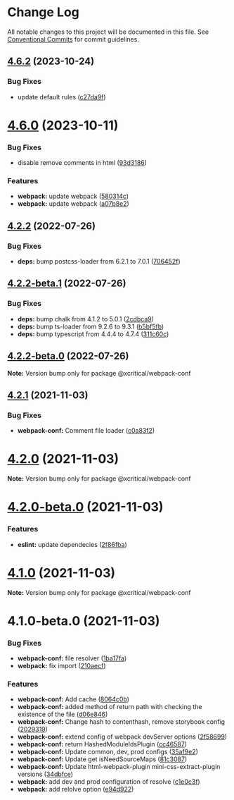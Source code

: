 # Change Log

All notable changes to this project will be documented in this file.
See [Conventional Commits](https://conventionalcommits.org) for commit guidelines.

## [4.6.2](https://github.com/xcritical-software/xc-front-presets/compare/@xcritical/webpack-conf@4.6.0...@xcritical/webpack-conf@4.6.2) (2023-10-24)


### Bug Fixes

* update default rules ([c27da9f](https://github.com/xcritical-software/xc-front-presets/commit/c27da9f1f513cd896aa575865c4105c2252cb77e))





# [4.6.0](https://github.com/xcritical-software/xc-front-presets/compare/@xcritical/webpack-conf@4.2.2...@xcritical/webpack-conf@4.6.0) (2023-10-11)


### Bug Fixes

* disable remove comments in html ([93d3186](https://github.com/xcritical-software/xc-front-presets/commit/93d318633d0f0a095aea95960955b5810c322e0f))


### Features

* **webpack:** update webpack ([580314c](https://github.com/xcritical-software/xc-front-presets/commit/580314c24fdf48fbbd4a8b195152fb9b6f346152))
* **webpack:** update webpack ([a07b8e2](https://github.com/xcritical-software/xc-front-presets/commit/a07b8e2bdf810374515e1d6f800c9db02183f8c3))





## [4.2.2](https://github.com/xcritical-software/xc-front-presets/compare/@xcritical/webpack-conf@4.2.2-beta.1...@xcritical/webpack-conf@4.2.2) (2022-07-26)


### Bug Fixes

* **deps:** bump postcss-loader from 6.2.1 to 7.0.1 ([706452f](https://github.com/xcritical-software/xc-front-presets/commit/706452f48cb7eccf5f696a0e26aebabcce1d4c69))





## [4.2.2-beta.1](https://github.com/xcritical-software/xc-front-presets/compare/@xcritical/webpack-conf@4.2.2-beta.0...@xcritical/webpack-conf@4.2.2-beta.1) (2022-07-26)


### Bug Fixes

* **deps:** bump chalk from 4.1.2 to 5.0.1 ([2cdbca9](https://github.com/xcritical-software/xc-front-presets/commit/2cdbca9e589bb4876b965bfb2aaf81b11acd5b08))
* **deps:** bump ts-loader from 9.2.6 to 9.3.1 ([b5bf5fb](https://github.com/xcritical-software/xc-front-presets/commit/b5bf5fba4c68fdbfa6b61192ad3d7819b0163dee))
* **deps:** bump typescript from 4.4.4 to 4.7.4 ([311c60c](https://github.com/xcritical-software/xc-front-presets/commit/311c60c958be500efd677e4476af3d914cc8526b))





## [4.2.2-beta.0](https://github.com/xcritical-software/xc-front-presets/compare/@xcritical/webpack-conf@4.2.1...@xcritical/webpack-conf@4.2.2-beta.0) (2022-07-26)

**Note:** Version bump only for package @xcritical/webpack-conf





## [4.2.1](https://github.com/xcritical-software/xc-front-presets/compare/@xcritical/webpack-conf@4.2.0...@xcritical/webpack-conf@4.2.1) (2021-11-03)


### Bug Fixes

* **webpack-conf:** Comment file loader ([c0a83f2](https://github.com/xcritical-software/xc-front-presets/commit/c0a83f2d69d9f0fe77a06162e556d47cbcffc5c6))





# [4.2.0](https://github.com/xcritical-software/xc-front-presets/compare/@xcritical/webpack-conf@4.2.0-beta.0...@xcritical/webpack-conf@4.2.0) (2021-11-03)

**Note:** Version bump only for package @xcritical/webpack-conf





# [4.2.0-beta.0](https://github.com/xcritical-software/xc-front-presets/compare/@xcritical/webpack-conf@4.1.0...@xcritical/webpack-conf@4.2.0-beta.0) (2021-11-03)


### Features

* **eslint:** update dependecies ([2f86fba](https://github.com/xcritical-software/xc-front-presets/commit/2f86fba3a513acecf86745d52c025037510f8efa))





# [4.1.0](https://github.com/xcritical-software/xc-front-presets/compare/@xcritical/webpack-conf@4.1.0-beta.0...@xcritical/webpack-conf@4.1.0) (2021-11-03)

**Note:** Version bump only for package @xcritical/webpack-conf





# 4.1.0-beta.0 (2021-11-03)


### Bug Fixes

* **webpack-conf:** file resolver ([1ba17fa](https://github.com/xcritical-software/xc-front-presets/commit/1ba17fa047b66d35f0ec0537efcc6408d4e91734))
* **webpack:** fix import ([210aecf](https://github.com/xcritical-software/xc-front-presets/commit/210aecf225b01b574f9d903ea5687be29fd6a228))


### Features

* **webpack-conf:** Add cache ([8064c0b](https://github.com/xcritical-software/xc-front-presets/commit/8064c0b038b0d121140ba8a258e02097fb4c607c))
* **webpack-conf:** added method of return path with checking the existence of the file ([d06e846](https://github.com/xcritical-software/xc-front-presets/commit/d06e846ffd57a0929161de351538df4cac779291))
* **webpack-conf:** Change hash to contenthash, remove storybook config ([2029319](https://github.com/xcritical-software/xc-front-presets/commit/20293198452a13cafc5c1e680f6502a8b85760cc))
* **webpack-conf:** extend config of webpack devServer options ([2f58699](https://github.com/xcritical-software/xc-front-presets/commit/2f586998b0f19b238e375e7f82c03dce23d65bf4))
* **webpack-conf:** return HashedModuleIdsPlugin ([cc46587](https://github.com/xcritical-software/xc-front-presets/commit/cc465874b63a5f14d5561f8a88b7ba2446d214d2))
* **webpack-conf:** Update common, dev, prod configs ([35af9e2](https://github.com/xcritical-software/xc-front-presets/commit/35af9e2b3f17956b366d62b9b6ed062bd86d4344))
* **webpack-conf:** Update get isNeedSourceMaps ([81c3087](https://github.com/xcritical-software/xc-front-presets/commit/81c3087675db9324721942a040cd441bbdcb24af))
* **webpack-conf:** Update html-webpack-plugin mini-css-extract-plugin versions ([34dbfce](https://github.com/xcritical-software/xc-front-presets/commit/34dbfcea0892d1099e68ba3e8582294d5a57f41d))
* **webpack:** add dev and prod configuration of resolve ([c1e0c3f](https://github.com/xcritical-software/xc-front-presets/commit/c1e0c3fed672bfb22ed3ddf0654ac5e9d9057ec2))
* **webpack:** add relolve option ([e94d922](https://github.com/xcritical-software/xc-front-presets/commit/e94d922c615b7d4669bc53ce1de3be93a3f80581))
